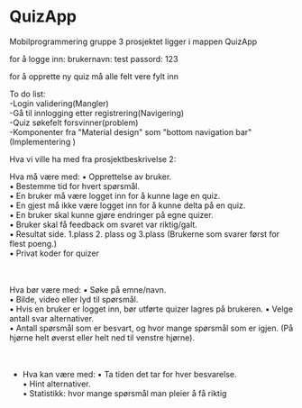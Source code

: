 # QuizApp
Mobilprogrammering gruppe 3
prosjektet ligger i mappen QuizApp

for å logge inn:
  brukernavn: test
  passord: 123

for å opprette ny quiz må alle felt vere fylt inn


To do list: <br>
-Login validering(Mangler)<br>
-Gå til innlogging etter registrering(Navigering)<br>
-Quiz søkefelt forsvinner(problem)<br>
-Komponenter fra "Material design" som "bottom navigation bar"(Implementering )



Hva vi ville ha med fra prosjektbeskrivelse 2:

Hva må være med:
▪ Opprettelse av bruker.<br>
▪ Bestemme tid for hvert spørsmål.<br>
▪ En bruker må være logget inn for å kunne lage en quiz.<br>
▪ En gjest må ikke være logget inn for å kunne delta på en quiz. <br>
▪ En bruker skal kunne gjøre endringer på egne quizer. <br>
▪ Bruker skal få feedback om svaret var riktig/galt. <br>
▪ Resultat side. 1.plass 2. plass og 3.plass (Brukerne som svarer først for
flest poeng.) <br>
▪ Privat koder for quizer <br>
<br><br>

Hva bør være med:
▪ Søke på emne/navn. <br>
▪ Bilde, video eller lyd til spørsmål. <br>
▪ Hvis en bruker er logget inn, bør utførte quizer lagres på brukeren.
▪ Velge antall svar alternativer. <br>
▪ Antall spørsmål som er besvart, og hvor mange spørsmål som er igjen.
(På hjørne helt øverst eller helt ned til venstre hjørne). <br>
<br><br>

- Hva kan være med:
▪ Ta tiden det tar for hver besvarelse.<br>
▪ Hint alternativer. <br>
▪ Statistikk: hvor mange spørsmål man pleier å få riktig <br>
